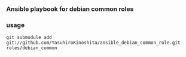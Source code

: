 ### Ansible playbook for debian common roles

### usage

```shell
git submodule add git://github.com/YasuhiroKinoshita/ansible_debian_common_role.git roles/debian_common
```

